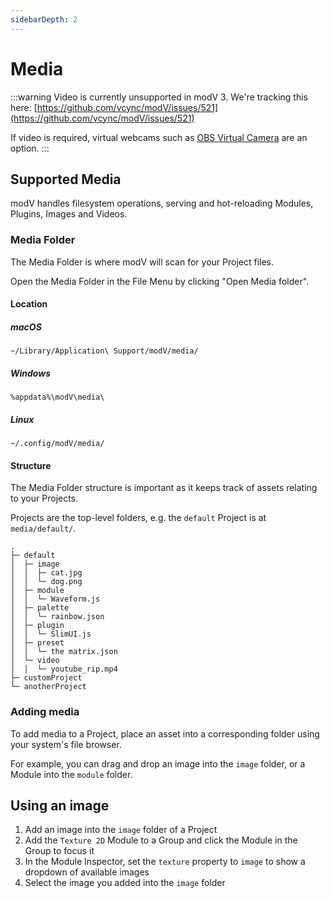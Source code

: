 ```yaml
---
sidebarDepth: 2
---
```


# Media

:::warning
Video is currently unsupported in modV 3. We're tracking this here: [https://github.com/vcync/modV/issues/521](https://github.com/vcync/modV/issues/521)

If video is required, virtual webcams such as [OBS Virtual Camera](https://obsproject.com/forum/resources/obs-virtualcam.539/) are an option.
:::



## Supported Media

modV handles filesystem operations, serving and hot-reloading Modules, Plugins, Images and Videos.

### Media Folder

The Media Folder is where modV will scan for your Project files.

Open the Media Folder in the File Menu by clicking "Open Media folder".

#### Location

##### macOS

`~/Library/Application\ Support/modV/media/`

##### Windows

`%appdata%\modV\media\`

##### Linux

`~/.config/modV/media/`

#### Structure

The Media Folder structure is important as it keeps track of assets relating to your Projects.

Projects are the top-level folders, e.g. the `default` Project is at `media/default/`.

```
.
├─ default
│  ├─ image
│  │  ├─ cat.jpg
│  │  └─ dog.png
│  ├─ module
│  │  └─ Waveform.js
│  ├─ palette
│  │  └─ rainbow.json
│  ├─ plugin
│  │  └─ SlimUI.js
│  ├─ preset
│  │  └─ the matrix.json
│  └─ video
│  │  └─ youtube_rip.mp4
├─ customProject
└─ anotherProject
```

### Adding media

To add media to a Project, place an asset into a corresponding folder using your system's file browser.

For example, you can drag and drop an image into the `image` folder, or a Module into the `module` folder.


## Using an image

1. Add an image into the `image` folder of a Project
2. Add the `Texture 2D` Module to a Group and click the Module in the Group to focus it
3. In the Module Inspector, set the `texture` property to `image` to show a dropdown of available images
4. Select the image you added into the `image` folder
